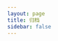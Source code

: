 ```yaml
---
layout: page
title: 归档
sidebar: false
---
```

<div class="archives-main">
        <div class="list" v-for="year in yearList" :key="year">
            <div class="year" v-text="year"></div>
            <div class="post-list" v-for="(article, index2) in computedYearMap[year]" :key="index2">
                <a class="post-dot" v-text="article.title" :href="withBase(article.url)">
                </a>
                <div class="desc" v-text="article.date.string">
                </div>
            </div>
        </div>
    </div>
<script setup lang='ts'>
import { withBase } from 'vitepress'
import { computed } from 'vue'
import { data } from '../.vitepress/theme/post.data';
const { yearMap, postMap } = data
const yearList = Object.keys(yearMap).sort((a, b) => b - a); // 按年份降序排序
const computedYearMap = computed(() => {
    let result = {}
    for (let key in yearMap) {
        result[key] = yearMap[key].map(url => postMap[url])
    }
    return result
})
</script>
    
<style lang="scss" scoped>
.archives-main {
    max-width: 1024px;
    width: 100%;
    padding: 32px 24px;
    margin: 0 auto;
    .list {
        padding: 12px 8px;
        font-size: 20px;
        line-height: 28px;
        .post-list {
            display: flex;
            justify-content: space-between;
            align-items: center;
            padding: 4px 24px;
            white-space: nowrap;
            a {
                overflow: hidden;
                text-overflow: ellipsis;
            }

            .post-dot::before {
                display: inline-block;
                content: '';
                margin-right: 10px;
                width: 4px;
                height: 4px;
                line-height: 18px;
                border-radius: 50%;
                background-color: var(--vp-c-brand-1);
                vertical-align: middle;
            }

            .desc {
                padding-left: 16px;
                white-space: nowrap;
            }
        }
    }
}
</style>
